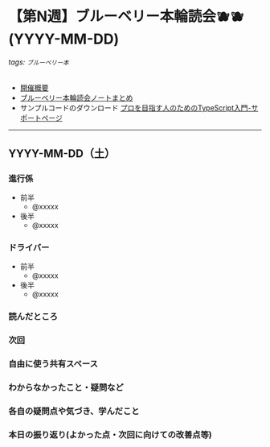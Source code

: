 # 【第N週】ブルーベリー本輪読会🫐🫐<br />(YYYY-MM-DD)
###### tags: `ブルーベリー本`

- [開催概要](https://hackmd.io/1kCgi6_tSGukG0KZrqDLvA)
- [ブルーベリー本輪読会ノートまとめ]()
- サンプルコードのダウンロード
[プロを目指す人のためのTypeScript入門-サポートページ](https://gihyo.jp/book/2022/978-4-297-12747-3/support)

---
## YYYY-MM-DD（土）


### 進行係
- 前半
    - @xxxxx
- 後半
    - @xxxxx
### ドライバー
- 前半
    - @xxxxx
- 後半
    - @xxxxx
### 読んだところ

### 次回

### 自由に使う共有スペース

### わからなかったこと・疑問など

### 各自の疑問点や気づき、学んだこと

### 本日の振り返り(よかった点・次回に向けての改善点等)

